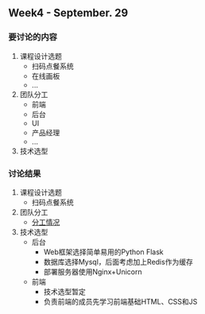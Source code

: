 ## Week4 - September. 29

### 要讨论的内容
1. 课程设计选题
    - 扫码点餐系统
    - 在线画板
    - ...
2. 团队分工
    - 前端
    - 后台
    - UI
    - 产品经理
    - ...
3. 技术选型

### 讨论结果
1. 课程设计选题
    - 扫码点餐系统
2. 团队分工
    - [分工情况](2018_9_23_team_profile.md)
3. 技术选型
    - 后台
        - Web框架选择简单易用的Python Flask
        - 数据库选择Mysql，后面考虑加上Redis作为缓存
        - 部署服务器使用Nginx+Unicorn
    - 前端
        - 技术选型暂定
        - 负责前端的成员先学习前端基础HTML、CSS和JS

